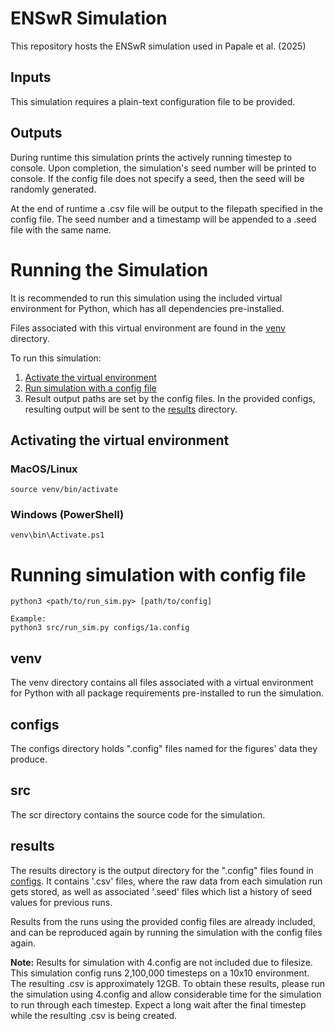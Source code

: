 # ENSwR Simulation
This repository hosts the ENSwR simulation used in Papale et al. (2025)

## Inputs
This simulation requires a plain-text configuration file to be provided.

## Outputs
During runtime this simulation prints the actively running timestep to console.
Upon completion, the simulation's seed number will be printed to console. If the 
config file does not specify a seed, then the seed will be randomly generated.

At the end of runtime a .csv file will be output to the filepath specified in
the config file. The seed number and a timestamp will be appended to a .seed file
with the same name.

# Running the Simulation
It is recommended to run this simulation using the included virtual environment 
for Python, which has all dependencies pre-installed.

Files associated with this virtual environment are found in the [venv](#venv) directory.

To run this simulation:

1. [Activate the virtual environment](#activating-the-virtual-environment)
2. [Run simulation with a config file](#running-simulation-with-config-file)
3. Result output paths are set by the config files. In the provided configs,
resulting output will be sent to the [results](#results) directory.

## Activating the virtual environment
### MacOS/Linux
```
source venv/bin/activate
```
### Windows (PowerShell)
```
venv\bin\Activate.ps1
```

# Running simulation with config file
```
python3 <path/to/run_sim.py> [path/to/config] 

Example:
python3 src/run_sim.py configs/1a.config
```

## venv
The venv directory contains all files associated with a virtual environment
for Python with all package requirements pre-installed to run the simulation.

## configs
The configs directory holds ".config" files named for the figures' data they 
produce.

## src
The scr directory contains the source code for the simulation.

## results
The results directory is the output directory for the ".config" files found in 
[configs](#configs). It contains '.csv' files, where the raw data from each simulation run 
gets stored, as well as associated '.seed' files which list a history of seed
values for previous runs.

Results from the runs using the provided config files are already included, and 
can be reproduced again by running the simulation with the config files again.

**Note:** Results for simulation with 4.config are not included due to filesize. 
This simulation config runs 2,100,000 timesteps on a 10x10 environment. 
The resulting .csv is approximately 12GB. To obtain these results, please
run the simulation using 4.config and allow considerable time for the simulation
to run through each timestep. Expect a long wait after the final timestep while
the resulting .csv is being created.